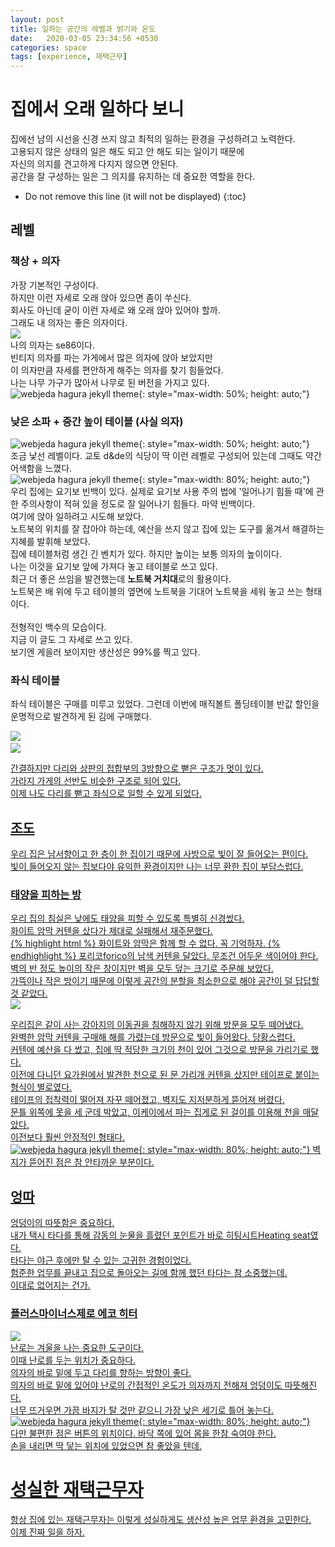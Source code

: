 ```yaml
---
layout: post
title: 일하는 공간의 레벨과 밝기와 온도
date:   2020-03-05 23:34:56 +0530
categories: space 
tags: [experience, 재택근무]
---
```


# 집에서 오래 일하다 보니
집에선 남의 시선을 신경 쓰지 않고 최적의 일하는 환경을 구성하려고 노력한다.<br>
고용되지 않은 상태의 일은 해도 되고 안 해도 되는 일이기 때문에<br>
자신의 의지를 견고하게 다지지 않으면 안된다.<br>
공간을 잘 구성하는 일은 그 의지를 유지하는 데 중요한 역할을 한다.<br>

* Do not remove this line (it will not be displayed) 
{:toc}


## 레벨


### 책상 + 의자
가장 기본적인 구성이다. <br>
하지만 이런 자세로 오래 앉아 있으면 좀이 쑤신다. <br>
회사도 아닌데 굳이 이런 자세로 왜 오래 앉아 있어야 할까.<br>
그래도 내 의자는 좋은 의자이다. <br>
<img src="https://www.design-mkt.com/7324-thickbox_default/6-dining-chairs-se-68-egon-eiermann-1951.jpg" style="max-width: 50%; height: auto;"><br>
나의 의자는 se86이다.<br>
빈티지 의자를 파는 가게에서 많은 의자에 앉아 보았지만 <br>
이 의자만큼 자세를 편안하게 해주는 의자를 찾기 힘들었다. <br>
나는 나무 가구가 많아서 나무로 된 버전을 가지고 있다. <br>
![webjeda hagura jekyll theme]({{site.baseurl}}/assets/images/se86.png){:  style="max-width: 50%; height: auto;"}

### 낮은 소파 + 중간 높이 테이블 (사실 의자)
![webjeda hagura jekyll theme]({{site.baseurl}}/assets/images/dd_table.png){:  style="max-width: 50%; height: auto;"}<br>
조금 낯선 레벨이다. 교토 d&de의 식당이 딱 이런 레벨로 구성되어 있는데 그때도 약간 어색함을 느꼈다.<br>
![webjeda hagura jekyll theme]({{site.baseurl}}/assets/images/yogibotable.png){:  style="max-width: 80%; height: auto;"}<br>
우리 집에는 요기보 빈백이 있다. 실제로 요기보 사용 주의 법에 '일어나기 힘들 때'에 관한 주의사항이 적혀 있을 정도로 잘 일어나기 힘들다. 마약 빈백이다. <br>
여기에 앉아 일하려고 시도해 보았다.<br>
노트북의 위치를 잘 잡아야 하는데, 예산을 쓰지 않고 집에 있는 도구를 옮겨서 해결하는 지혜를 발휘해 보았다.<br>
집에 테이블처럼 생긴 긴 벤치가 있다. 하지만 높이는 보통 의자의 높이이다. <br>
나는 이것을 요기보 앞에 가져다 놓고 테이블로 쓰고 있다. <br>
최근 더 좋은 쓰임을 발견했는데 **노트북 거치대**로의 활용이다. <br>
노트북은 배 위에 두고 테이블의 옆면에 노트북을 기대어 노트북을 세워 놓고 쓰는 형태이다.<br><br>
전형적인 백수의 모습이다.<br>
지금 이 글도 그 자세로 쓰고 있다. <br>
보기엔 게을러 보이지만 생산성은 99%를 찍고 있다. <br>

### 좌식 테이블
좌식 테이블은 구매를 미루고 있었다. 그런데 이번에 매직볼트 폴딩테이블 반값 할인을 운명적으로 발견하게 된 김에 구매했다. <br>

<img src="https://cdn.imweb.me/upload/S201712115a2e3e728186c/03d968b349725.jpg" style="max-width: 80%; height: auto;">
<a href="https://magicvault.com/" title="magicvault"><br><img src="https://cdn.imweb.me/upload/S201712115a2e3e728186c/5cb2ba45d7448.jpeg" style="max-width: 25%; height: auto;">

간결하지만 다리와 상판의 접합부의 3방향으로 뻗은 구조가 멋이 있다. <br>
가라지 가게의 선반도 비슷한 구조로 되어 있다. <br>
이제 나도 다리를 뻗고 좌식으로 일할 수 있게 되었다. <br>


## 조도

우리 집은 남서향이고 한 층이 한 집이기 때문에 사방으로 빛이 잘 들어오는 편이다.<br>
빛이 들어오지 않는 집보다야 유익한 환경이지만 나는 너무 환한 집이 부담스럽다. <br>
 

### 태양을 피하는 방

우리 집의 침실은 낮에도 태양을 피할 수 있도록 특별히 신경썼다. <br>
화이트 암막 커텐을 샀다가 제대로 실패해서 재주문했다. <br>
{% highlight html %}
화이트와 암막은 함께 할 수 없다. 꼭 기억하자. 
{% endhighlight %} 
포리코forico의 남색 커텐을 달았다. 무조건 어두운 색이어야 한다.<br>
벽의 반 정도 높이의 작은 창이지만 벽을 모두 덮는 크기로 주문해 보았다.<br>
가뜩이나 작은 방이기 때문에 이렇게 공간의 분할을 최소한으로 해야 공간이 덜 답답할 것 같았다.<br>
<img src="https://www.forico.kr:14048/shop/data/goods/1539278056333l0.jpg" style="max-width: 80%; height: auto;">

우리집은 같이 사는 강아지의 이동권을 침해하지 않기 위해 방문을 모두 떼어냈다.<br>
완벽한 암막 커텐을 구매해 해를 가렸는데 방문으로 빛이 들어왔다. 당황스럽다. <br>
커텐에 예산을 다 썼고, 집에 딱 적당한 크기의 천이 있어 그것으로 방문을 가리기로 했다.<br>
이전에 다니던 요가원에서 발견한 천으로 된 문 가리개 커텐을 샀지만 테이프로 붙이는 형식이 별로였다. <br>
테이프의 접착력이 떨어져 자꾸 떼어졌고, 벽지도 지저분하게 뜯어져 버렸다. <br>
문틀 위쪽에 못을 세 군데 박았고, 이케이에서 파는 집게로 된 걸이를 이용해 천을 매달았다.  <br>
이전보다 훨씬 안정적인 형태다. <br>
![webjeda hagura jekyll theme]({{site.baseurl}}/assets/images/curtain.JPG){:  style="max-width: 80%; height: auto;"}
벽지가 뜯어진 점은 참 안타까운 부분이다. 

## 엉따 

엉덩이의 따뜻함은 중요하다.<br> 
내가 택시 타다를 통해 감동의 눈물을 흘렸던 포인트가 바로 히팅시트Heating seat였다.<br> 
타다는 야근 후에만 탈 수 있는 고귀한 경험이었다.<br> 
험준한 업무를 끝내고 집으로 돌아오는 길에 함께 했던 타다는 참 소중했는데.<br> 
<a href="https://www.bloter.net/archives/373373" title="saygoodbyetotada">이대로 없어지는 건가.<br> 

### 플러스마이너스제로 에코 히터

<img src="https://exit.ohou.se/fcb17d54e6066c2a3d0c9c7937dea4c82fbcfe1c/cicoimg.godohosting.com/pmz/reh_400/2019/REH-400_02.jpg" style="max-width: 50%; height: auto;"><br>
난로는 겨울을 나는 중요한 도구이다.  <br>
이때 난로를 두는 위치가 중요하다. <br>
의자의 바로 밑에 두고 다리를 향하는 방향이 좋다. <br>
의자의 바로 밑에 있어야 난로의 간접적인 온도가 의자까지 전해져 엉덩이도 따뜻해진다.<br>
너무 뜨거우면 가끔 바지가 탈 것만 같으니 가장 낮은 세기로 틀어 놓는다.<br>
![webjeda hagura jekyll theme]({{site.baseurl}}/assets/images/heaterposition.png){:  style="max-width: 80%; height: auto;"}<br>
다만 불편한 점은 버튼의 위치이다. 바닥 쪽에 있어 몸을 한참 숙여야 한다.<br>
손을 내리면 딱 닿는 위치에 있었으면 참 좋았을 텐데.<br>


# 성실한 재택근무자<br>

항상 집에 있는 재택근무자는 이렇게 성실하게도 생산성 높은 업무 환경을 고민한다. <br>
이제 진짜 일을 하자.<br>

